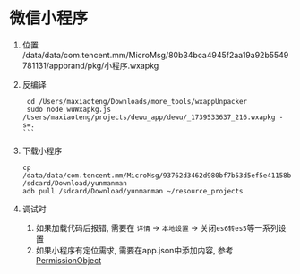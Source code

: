 # 微信小程序

1. 位置
/data/data/com.tencent.mm/MicroMsg/80b34bca4945f2aa19a92b5549781131/appbrand/pkg/小程序.wxapkg
2. 反编译

    ````shell
     cd /Users/maxiaoteng/Downloads/more_tools/wxappUnpacker
     sudo node wuWxapkg.js /Users/maxiaoteng/projects/dewu_app/dewu/_1739533637_216.wxapkg -s=.
    ```

3. 下载小程序

    ```shell
    cp /data/data/com.tencent.mm/MicroMsg/93762d3462d980bf7b53d5ef5e41158b/appbrand/pkg/* /sdcard/Download/yunmanman
    adb pull /sdcard/Download/yunmanman ~/resource_projects
    ```

4. 调试时
    1. 如果加载代码后报错, 需要在 `详情` -> `本地设置` -> 关闭`es6转es5`等一系列设置
    2. 如果小程序有定位需求, 需要在app.json中添加内容, 参考[PermissionObject](https://developers.weixin.qq.com/miniprogram/dev/reference/configuration/app.html#permission)
